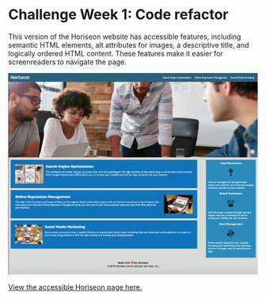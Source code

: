 # Challenge Week 1: Code refactor
This version of the Horiseon website has accessible features, including semantic HTML elements, alt attributes for images, a descriptive title, and logically ordered HTML content. These features make it easier for screenreaders to navigate the page.

![Image of Horiseon](/Develop/assets/images/Horiseon-screenshot.png)

[View the accessible Horiseon page here.](/Develop/index.html)
